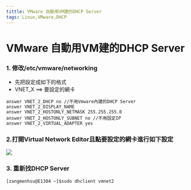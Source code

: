 ```yaml
---
tittle: VMware 自動用VM建的DHCP Server
tags: Linux,VMware,DHCP
---
```


# VMware 自動用VM建的DHCP Server
### 1. 修改/etc/vmware/networking

* 先把設定成如下的格式
* VNET_X ==> 要設定的網卡
```
answer VNET_2_DHCP no //不用Vmware內建的DHCP Server
answer VNET_2_DISPLAY_NAME 
answer VNET_2_HOSTONLY_NETMASK 255.255.255.0
answer VNET_2_HOSTONLY_SUBNET no //不用固定IP
answer VNET_2_VIRTUAL_ADAPTER yes
```
### 2.打開Virtual Network Editor且點要設定的網卡進行如下設定
![](https://i.imgur.com/LxcDrIl.png)

### 3. 重新找DHCP Server
```
[zangmenhsu@E1304 ~]$sudo dhclient vmnet2
```

